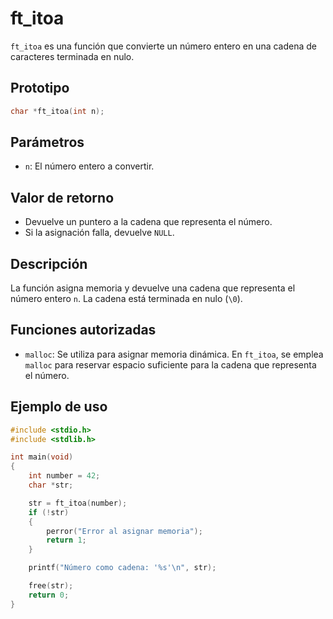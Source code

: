 # ft_itoa
`ft_itoa` es una función que convierte un número entero en una cadena de caracteres terminada en nulo.

## Prototipo
```c
char *ft_itoa(int n);
```

## Parámetros
- `n`: El número entero a convertir.

## Valor de retorno
- Devuelve un puntero a la cadena que representa el número.
- Si la asignación falla, devuelve `NULL`.

## Descripción
La función asigna memoria y devuelve una cadena que representa el número entero `n`. La cadena está terminada en nulo (`\0`).

## Funciones autorizadas
- `malloc`: Se utiliza para asignar memoria dinámica. En `ft_itoa`, se emplea `malloc` para reservar espacio suficiente para la cadena que representa el número.

## Ejemplo de uso
```c
#include <stdio.h>
#include <stdlib.h>

int main(void)
{
    int number = 42;
    char *str;

    str = ft_itoa(number);
    if (!str)
    {
        perror("Error al asignar memoria");
        return 1;
    }

    printf("Número como cadena: '%s'\n", str);

    free(str);
    return 0;
}
```